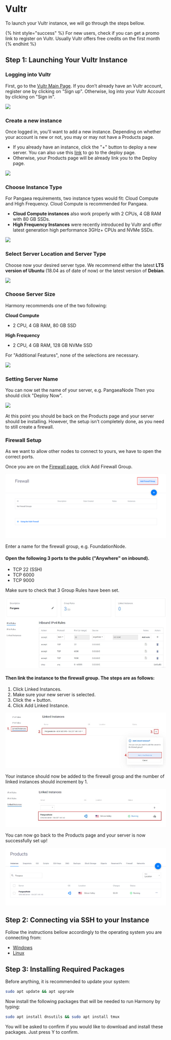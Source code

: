 # Vultr

To launch your Vultr instance, we will go through the steps bellow.

{% hint style="success" %}
For new users, check if you can get a promo link to register on Vultr. Usually Vultr offers free credits on the first month
{% endhint %}

## **Step 1: Launching Your Vultr Instance** <a id="step-1-launching-your-vultr-instance"></a>

### Logging into Vultr <a id="logging-into-vultr"></a>

​First, go to the [Vultr Main Page](https://www.vultr.com/). If you don’t already have an Vultr account, register one by clicking on "Sign up". Otherwise, log into your Vultr Account by clicking on "Sign in".

![](https://blobs.gitbook.com/assets%2F-LlDqlxK8e45wuh1WH4h%2F-LmN5L0MtjVtbA_GYd6S%2F-LmN5N4DxS6VF1s2zswY%2Fbrave_5ABtBQkPcT.png?alt=media&token=ba1288f4-0c76-48ea-bf39-68109f2d2b64)

### Create a new instance <a id="create-a-new-instance"></a>

Once logged in, you'll want to add a new instance. Depending on whether your account is new or not, you may or may not have a Products page.

* If you already have an instance, click the "+" button to deploy a new server. You can also use this [link](https://my.vultr.com/deploy/) to go to the deploy page.
* Otherwise, your Products page will be already link you to the Deploy page.

![](https://blobs.gitbook.com/assets%2F-LlDqlxK8e45wuh1WH4h%2F-LmLNRdAg8YfuFxXiQq0%2F-LmM3X7d52fBZllcOPFd%2Fbrave_ijOE8hiNrv.png?alt=media&token=aca0bd2c-20ac-4169-ac10-63adf2a9bae4)

### Choose Instance Type <a id="choose-instance-type"></a>

For Pangaea requirements, two instance types would fit: Cloud Compute and High Frequency. Cloud Compute is recommended for Pangaea.

* **Cloud Compute instances** also work properly with 2 CPUs, 4 GB RAM with 80 GB SSDs.
* **High Frequency Instances** were recently introduced by Vultr and offer latest generation high performance 3GHz+ CPUs and NVMe SSDs.

![](https://blobs.gitbook.com/assets%2F-LlDqlxK8e45wuh1WH4h%2F-LlJ1k4k3MsK7srbkEEP%2F-LlJ4bAtQ7yHCVwEtO5d%2Fimage.png?alt=media&token=e05f2088-96f4-4e5d-9d8f-bb834f7d7857)

### Select Server Location and Server Type <a id="select-server-location-and-server-type"></a>

Choose now your desired server type. We recommend either the latest **LTS version of Ubuntu** \(18.04 as of date of now\) or the latest version of **Debian**.

![](https://blobs.gitbook.com/assets%2F-LlDqlxK8e45wuh1WH4h%2F-LlxvSktdLiGcUCOJpxp%2F-Lly3uMNT60Id55f1x7K%2Fbrave_qvMA6y4YCr.png?alt=media&token=bc26c01f-1a11-49bd-8fe5-638f46feee6a)

### Choose Server Size <a id="choose-server-size"></a>

Harmony recommends one of the two following:

**Cloud Compute**

* 2 CPU, 4 GB RAM, 80 GB SSD

**High Frequency**

* 2 CPU, 4 GB RAM, 128 GB NVMe SSD

For "Additional Features", none of the selections are necessary.

![](https://blobs.gitbook.com/assets%2F-LlDqlxK8e45wuh1WH4h%2F-LlxvSktdLiGcUCOJpxp%2F-LlxzVtdrbyY8vr6IsO8%2Fbrave_jSr54JprOg.png?alt=media&token=99b042ec-7a94-4508-b130-cda76553a737)

### Setting Server Name <a id="setting-server-name"></a>

You can now set the name of your server, e.g. PangaeaNode Then you should click "Deploy Now".

![](https://blobs.gitbook.com/assets%2F-LlDqlxK8e45wuh1WH4h%2F-LmLNRdAg8YfuFxXiQq0%2F-LmLOsTYFmwEN458cYNp%2FGsdkLBmR24.png?alt=media&token=0b2e774c-5132-4fbc-ba50-d2359830a844)

At this point you should be back on the Products page and your server should be installing. However, the setup isn't completely done, as you need to still create a firewall.

### Firewall Setup <a id="firewall-setup"></a>

As we want to allow other nodes to connect to yours, we have to open the correct ports.

Once you are on the [Firewall page](https://my.vultr.com/firewall/), click Add Firewall Group.

![](../../../.gitbook/assets/firewall_group.png)

Enter a name for the firewall group, e.g. FoundationNode.

#### Open the following 3 ports to the public \("Anywhere" on inbound\). <a id="open-the-following-5-ports-to-the-public-anywhere-on-inbound"></a>

* TCP 22 \(SSH\)
* TCP 6000
* TCP 9000

Make sure to check that 3 Group Rules have been set.

![](../../../.gitbook/assets/rules_vultr_firewall.jpg)

#### Then link the instance to the firewall group. The steps are as follows: <a id="then-link-the-instance-to-the-firewall-group-the-steps-are-as-follows"></a>

1. Click Linked Instances.
2. Make sure your new server is selected.
3. Click the + button.
4. Click Add Linked Instance.

![](../../../.gitbook/assets/manage_firewall_group.jpg)

Your instance should now be added to the firewall group and the number of linked instances should increment by 1.

![](../../../.gitbook/assets/vultr_linked_instances.jpg)

You can now go back to the Products page and your server is now successfully set up!

![](../../../.gitbook/assets/products_page.png)

## **Step 2: Connecting via SSH to your Instance** <a id="step-2-connecting-to-your-vultr-node"></a>

Follow the instructions bellow accordingly to the operating system you are connecting from:

* [Windows](https://www.vultr.com/docs/connecting-to-your-server-with-ssh-via-putty-on-windows)
* [Linux](https://www.vultr.com/docs/how-to-access-your-vultr-vps#SSH__Linux_)

## Step 3: Installing Required Packages

Before anything, it is recommended to update your system:

```bash
sudo apt update && apt upgrade
```

Now install the following packages that will be needed to run Harmony by typing:

```bash
sudo apt install dnsutils && sudo apt install tmux
```

You will be asked to confirm if you would like to download and install these packages. Just press Y to confirm.

